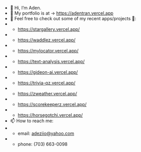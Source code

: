 - 👋 Hi, I’m Aden.
- 💞️ My portfolio is at -> https://adentran.vercel.app
- 🌱 Feel free to check out some of my recent apps/projects 👀:
- - https://stargallery.vercel.app/
- - https://waddlez.vercel.app/
- - https://mylocator.vercel.app/
- - https://text-analysis.vercel.app/
- - https://gideon-ai.vercel.app/
- - https://trivia-qz.vercel.app/
- - https://zweather.vercel.app/
- - https://scorekeeperz.vercel.app/
- - https://horsegotchi.vercel.app/
- 📫 How to reach me: 
- - email: adeziio@yahoo.com
- - phone: (703) 663-0098

<!---
adeziio/adeziio is a ✨ special ✨ repository because its `README.md` (this file) appears on your GitHub profile.
You can click the Preview link to take a look at your changes.
--->
